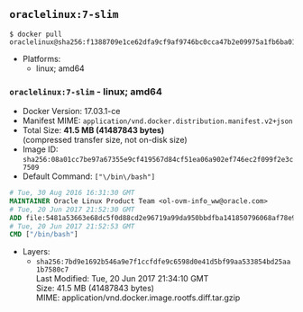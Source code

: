 ## `oraclelinux:7-slim`

```console
$ docker pull oraclelinux@sha256:f1388709e1ce62dfa9cf9af9746bc0cca47b2e09975a1fb6ba01c66061b2b793
```

-	Platforms:
	-	linux; amd64

### `oraclelinux:7-slim` - linux; amd64

-	Docker Version: 17.03.1-ce
-	Manifest MIME: `application/vnd.docker.distribution.manifest.v2+json`
-	Total Size: **41.5 MB (41487843 bytes)**  
	(compressed transfer size, not on-disk size)
-	Image ID: `sha256:08a01cc7be97a67355e9cf419567d84cf51ea06a902ef746ec2f099f2e3c7509`
-	Default Command: `["\/bin\/bash"]`

```dockerfile
# Tue, 30 Aug 2016 16:31:30 GMT
MAINTAINER Oracle Linux Product Team <ol-ovm-info_ww@oracle.com>
# Tue, 20 Jun 2017 21:52:30 GMT
ADD file:5481a53663e68dc5f0d88cd2e96719a99da950bbdfba141850796068af78e911 in / 
# Tue, 20 Jun 2017 21:52:53 GMT
CMD ["/bin/bash"]
```

-	Layers:
	-	`sha256:7bd9e1692b546a9e7f1ccfdfe9c6598d0e41d5bf99aa533854bd25aa1b7580c7`  
		Last Modified: Tue, 20 Jun 2017 21:34:10 GMT  
		Size: 41.5 MB (41487843 bytes)  
		MIME: application/vnd.docker.image.rootfs.diff.tar.gzip
